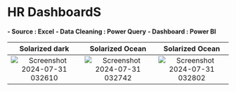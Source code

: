 # HR DashboardS
**- Source : Excel**
**- Data Cleaning : Power Query**
**- Dashboard : Power BI**


Solarized dark             |  Solarized Ocean           |  Solarized Ocean
:-------------------------:|:-------------------------:|:-------------------------:
![Screenshot 2024-07-31 032610](https://github.com/user-attachments/assets/6b137ca2-a9e4-48ee-b942-5ac94e0d47a6)  |  ![Screenshot 2024-07-31 032742](https://github.com/user-attachments/assets/91786948-8e8a-4334-8e1b-77fa9f94f015)  |  ![Screenshot 2024-07-31 032802](https://github.com/user-attachments/assets/ff75f195-161b-4251-be85-4f3d0403b5ba)




